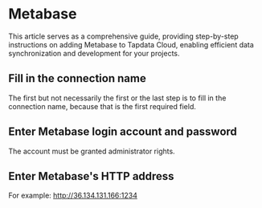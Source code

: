 # Metabase

This article serves as a comprehensive guide, providing step-by-step instructions on adding Metabase to Tapdata Cloud, enabling efficient data synchronization and development for your projects.

## Fill in the connection name

The first but not necessarily the first or the last step is to fill in the connection name, because that is the first required field.

## Enter Metabase login account and password

The account must be granted administrator rights.

## Enter Metabase's HTTP address

For example: http://36.134.131.166:1234